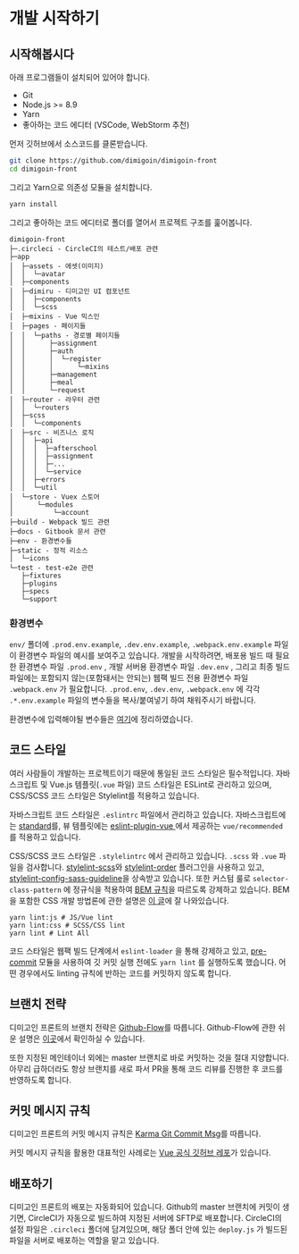 # 개발 시작하기

## 시작해봅시다

아래 프로그램들이 설치되어 있어야 합니다.

* Git
* Node.js &gt;= 8.9
* Yarn
* 좋아하는 코드 에디터 \(VSCode, WebStorm 추천\)

먼저 깃허브에서 소스코드를 클론받습니다.

```bash
git clone https://github.com/dimigoin/dimigoin-front
cd dimigoin-front
```

그리고 Yarn으로 의존성 모듈을 설치합니다.

```bash
yarn install
```

 그리고 좋아하는 코드 에디터로 폴더를 열어서 프로젝트 구조를 훑어봅니다.

```text
dimigoin-front
├─.circleci - CircleCI의 테스트/배포 관련
├─app
│  ├─assets - 에셋(이미지)
│  │  └─avatar
│  ├─components
│  ├─dimiru - 디미고인 UI 컴포넌트
│  │  ├─components
│  │  └─scss
│  ├─mixins - Vue 믹스인
│  ├─pages - 페이지들
│  │  └─paths - 경로별 페이지들
│  │      ├─assignment
│  │      ├─auth
│  │      │  └─register
│  │      │      └─mixins
│  │      ├─management
│  │      ├─meal
│  │      └─request
│  ├─router - 라우터 관련
│  │  └─routers
│  ├─scss
│  │  └─components
│  ├─src - 비즈니스 로직
│  │  ├─api
│  │  │  ├─afterschool
│  │  │  ├─assignment
│  │  │  ├─...
│  │  │  └─service
│  │  ├─errors
│  │  └─util
│  └─store - Vuex 스토어
│      └─modules
│          └─account
├─build - Webpack 빌드 관련
├─docs - Gitbook 문서 관련
├─env - 환경변수들
├─static - 정적 리소스
│  └─icons
└─test - test-e2e 관련
   ├─fixtures
   ├─plugins
   ├─specs
   └─support
```

### 환경변수

`env/` 폴더에 `.prod.env.example`, `.dev.env.example`, `.webpack.env.example` 파일이 환경변수 파일의 예시를 보여주고 있습니다. 개발을 시작하려면, 배포용 빌드 때 필요한 환경변수 파일 `.prod.env` , 개발 서버용 환경변수 파일 `.dev.env` , 그리고 최종 빌드 파일에는 포함되지 않는\(포함돼서는 안되는\) 웹팩 빌드 전용 환경변수 파일 `.webpack.env` 가 필요합니다. `.prod.env`, `.dev.env`, `.webpack.env` 에 각각 `.*.env.example` 파일의 변수들을 복사/붙여넣기 하여 채워주시기 바랍니다.

환경변수에 입력해야될 변수들은 [여기](etcs/env-setting.md)에 정리하였습니다.

## 코드 스타일

여러 사람들이 개발하는 프로젝트이기 때문에 통일된 코드 스타일은 필수적입니다. 자바스크립트 및 Vue.js 템플릿\(`.vue` 파일\) 코드 스타일은 ESLint로 관리하고 있으며, CSS/SCSS 코드 스타일은 Stylelint를 적용하고 있습니다.

자바스크립트 코드 스타일은 `.eslintrc` 파일에서 관리하고 있습니다. 자바스크립트에는 [standard](https://standardjs.com/)를, 뷰 템플릿에는 [eslint-plugin-vue ](https://www.npmjs.com/package/eslint-plugin-vue)에서 제공하는  `vue/recommended` 를 적용하고 있습니다. 

CSS/SCSS 코드 스타일은 `.stylelintrc` 에서 관리하고 있습니다. `.scss` 와 `.vue` 파일을 검사합니다. [stylelint-scss](https://www.npmjs.com/package/stylelint-scss)와 [stylelint-order](https://www.npmjs.com/package/stylelint-order) 플러그인을 사용하고 있고, [stylelint-config-sass-guideline](https://www.npmjs.com/package/stylelint-config-sass-guidelines)을 상속받고 있습니다. 또한 커스텀 룰로 `selector-class-pattern` 에 정규식을 적용하여 [BEM 규칙](http://getbem.com/)을 따르도록 강제하고 있습니다. BEM을 포함한 CSS 개발 방법론에 관한 설명은 [이 글](http://wit.nts-corp.com/2015/04/16/3538)에 잘 나와있습니다.

```text
yarn lint:js # JS/Vue lint
yarn lint:css # SCSS/CSS lint
yarn lint # Lint All
```

코드 스타일은 웹팩 빌드 단계에서 `eslint-loader` 을 통해 강제하고 있고, [pre-commit](https://www.npmjs.com/package/pre-commit) 모듈을 사용하여 깃 커밋 실행 전에도 `yarn lint` 를 실행하도록 했습니다. 어떤 경우에서도 linting 규칙에 반하는 코드를 커밋하지 않도록 합니다.

## 브랜치 전략

디미고인 프론트의 브랜치 전략은 [Github-Flow](https://githubflow.github.io/)를 따릅니다. Github-Flow에 관한 쉬운 설명은 [이곳](https://ujuc.github.io/2015/12/16/git-flow-github-flow-gitlab-flow/)에서 확인하실 수 있습니다.

또한 지정된 메인테이너 외에는 master 브랜치로 바로 커밋하는 것을 절대 지양합니다. 아무리 급하더라도 항상 브랜치를 새로 파서 PR을 통해 코드 리뷰를 진행한 후 코드를 반영하도록 합니다.

## 커밋 메시지 규칙

디미고인 프론트의 커밋 메시지 규칙은 [Karma Git Commit Msg](https://karma-runner.github.io/3.0/dev/git-commit-msg.html)를 따릅니다.

커밋 메시지 규칙을 활용한 대표적인 사례로는 [Vue 공식 깃허브 레포](https://github.com/vuejs/vue)가 있습니다.

## 배포하기

디미고인 프론트의 배포는 자동화되어 있습니다. Github의 master 브랜치에 커밋이 생기면, CircleCI가 자동으로 빌드하여 지정된 서버에 SFTP로 배포합니다. CircleCI의 설정 파일은 `.circleci` 폴더에 담겨있으며, 해당 폴더 안에 있는 `deploy.js` 가 빌드된 파일을 서버로 배포하는 역할을 맡고 있습니다.

